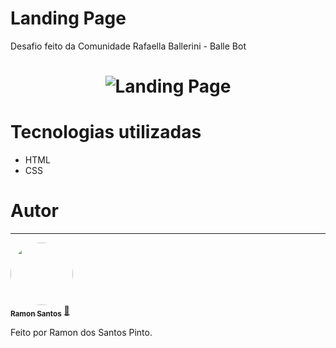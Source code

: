 # Landing Page
Desafio feito da Comunidade Rafaella Ballerini - Balle Bot

<h1 align="center">
 <img src="https://i.ibb.co/J54Rkrx/Ballebot.jpg" alt="Landing Page">
</h1>

# Tecnologias utilizadas

- HTML
- CSS

# Autor
---

<a href="https://github.com/ramondevfrontend">
 <img style="border-radius: 50%;" src="https://avatars.githubusercontent.com/u/89648821?v=4" width="100px;" alt=""/>
 <br />
 <sub><b>Ramon Santos</b></sub></a> <a href="https://avatars.githubusercontent.com/u/89648821?v=4" title="Ramon">🚀</a>


Feito por Ramon dos Santos Pinto.
